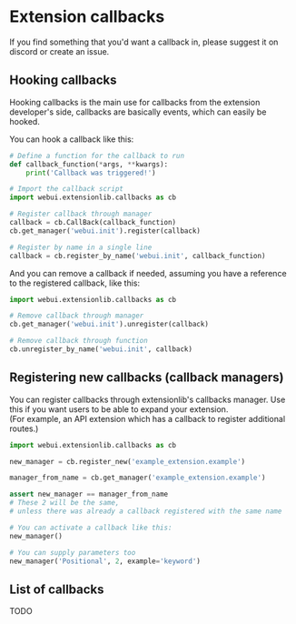 # Extension callbacks
If you find something that you'd want a callback in, please suggest it on discord or create an issue.

## Hooking callbacks
Hooking callbacks is the main use for callbacks from the extension developer's side, callbacks are basically events,
which can easily be hooked.

You can hook a callback like this:
```python
# Define a function for the callback to run
def callback_function(*args, **kwargs):
    print('Callback was triggered!')

# Import the callback script
import webui.extensionlib.callbacks as cb

# Register callback through manager
callback = cb.CallBack(callback_function)
cb.get_manager('webui.init').register(callback)

# Register by name in a single line
callback = cb.register_by_name('webui.init', callback_function)
```

And you can remove a callback if needed, assuming you have a reference to the registered callback, like this:
```python
import webui.extensionlib.callbacks as cb

# Remove callback through manager
cb.get_manager('webui.init').unregister(callback)

# Remove callback through function
cb.unregister_by_name('webui.init', callback)
```

## Registering new callbacks (callback managers)
You can register callbacks through extensionlib's callbacks manager. Use this if you want users to be able to expand
your extension.  
(For example, an API extension which has a callback to register additional routes.)

```python
import webui.extensionlib.callbacks as cb

new_manager = cb.register_new('example_extension.example')

manager_from_name = cb.get_manager('example_extension.example')

assert new_manager == manager_from_name
# These 2 will be the same,
# unless there was already a callback registered with the same name

# You can activate a callback like this:
new_manager()

# You can supply parameters too
new_manager('Positional', 2, example='keyword')
```

## List of callbacks
TODO
